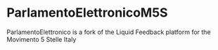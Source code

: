 ParlamentoElettronicoM5S
========================

ParlamentoElettronico is a fork of the Liquid Feedback platform for the Movimento 5 Stelle Italy